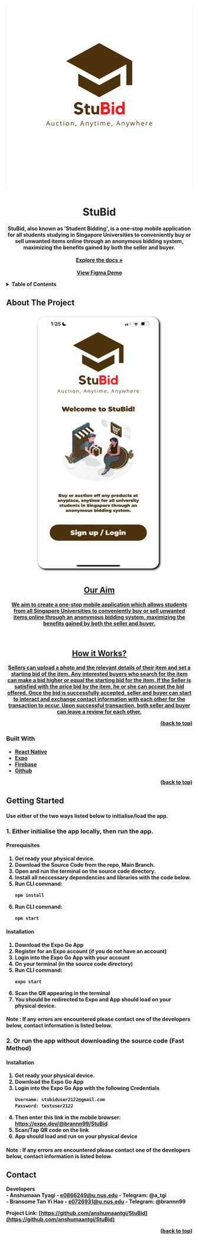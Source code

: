 <div id="top"></div>
<!--
*** Thanks for checking out the Best-README-Template. If you have a suggestion
*** that would make this better, please fork the repo and create a pull request
*** or simply open an issue with the tag "enhancement".
*** Don't forget to give the project a star!
*** Thanks again! Now go create something AMAZING! :D
-->

<!-- PROJECT LOGO -->
<br />
<div align="center">
  <a href="https://github.com/anshumaantgi/StuBid">
    <img src="images/StuBid-Logo-Original-ver.png" alt="Logo" width="500" height="500">
  </a>

<h1 align="center"> <strong> StuBid  <strong/> </h1>

  <p align="center">
    StuBid, also known as 'Student Bidding', is a one-stop mobile application for all students studying in Singapore Universities to conveniently buy or sell unwanted items online through an anonymous bidding system, maximizing the benefits gained by both the seller and buyer.
    <br /> 
    <br /> 
    <a href="https://docs.google.com/document/d/1lPc0IsSOcqIc8ryPoSQZ85QasmspVks4/edit"><strong> Explore the docs »</strong></a>
    <br />
    <br />
    <a href="https://www.figma.com/file/ycRVCcj6LPQZd1haL2gPvv/StuBid?node-id=0%3A1">View Figma Demo</a>
  </p>
</div>



<!-- TABLE OF CONTENTS -->
<details>
  <summary>Table of Contents</summary>
  <ol>
    <li>
      <a href="#about-the-project">About The Project</a>
      <ul>
        <li><a href="#built-with">Built With</a></li>
      </ul>
    </li>
    <li>
      <a href="#getting-started">Getting Started</a>
    </li>
    <li><a href="#contact">Contact</a></li>
  </ol>
</details>



<!-- ABOUT THE PROJECT -->
## About The Project
  <div align ="center">
    <a href="https://expo.dev/@brannn99/StuBid">
  <img src="images/welcome-slide.png" alt="Logo" width="350" height="700">
    </div>
  <h2 align ="center" > <strong> Our Aim </strong> </h2>
      
<p align = "center"> We aim to create a one-stop mobile application which allows students from all Singapore Universities to conveniently buy or sell unwanted items online through an anonymous bidding system, maximizing the benefits gained by both the seller and buyer. </p>
  <br />
  <h2 align ="center" > <strong> How it Works? </strong> </h2>
<p align = "center"> Sellers can upload a photo and the relevant details of their item and set a starting bid of the item. Any interested buyers who search for the item can make a bid higher or equal the starting bid for the item. If the Seller is satisfied with the price bid by the item, he or she can accept the bid offered. Once the bid is successfully accepted, seller and buyer can start to interact and exchange contact information with each other for the transaction to occur. Upon successful transaction, both seller and buyer can leave a review for each other. </p>


<p align="right">(<a href="#top">back to top</a>)</p>



### Built With


* [React Native](https://reactnative.dev/)
* [Expo](https://docs.expo.dev/)
* [Firebase](https://firebase.google.com/docs)
* [Github](https://docs.github.com/en)

<p align="right">(<a href="#top">back to top</a>)</p>



<!-- GETTING STARTED -->
## Getting Started
#### Use either of the two ways listed below to initialise/load the app.

### <b>1. Either initialise the app locally, then run the app. </b>
 
#### Prerequisites
1. Get ready your physical device.
2. Download the Source Code from the repo, Main Branch.
3. Open and run the terminal on the source code directory.
4. Install all neccessary dependencies and libraries with the code below.
5. Run CLI command:  
    ```sh
    npm install
    ```
6. Run CLI command:  
    ```sh
    npm start
    ```
    

#### Installation

1. Download the Expo Go App
2. Register for an Expo account (if you do not have an account)
3. Login into the Expo Go App with your account
4. On your terminal (in the source code directory)
5. Run CLI command:  
    ```sh
    expo start
    ```
6. Scan the QR appearing in the terminal
7. You should be redirected to Expo and App should load on your physical device.

#### Note : If any errors are encountered please contact one of the developers below, contact information is listed below.
    
### <b> 2. Or run the app without downloading the source code (Fast Method) </b>    

#### Installation

1. Get ready your physical device.
2. Download the Expo Go App
3. Login into the Expo Go App with the following Credentials
    ```sh
    Username: stubiduser2122@gmail.com
    Password: testuser2122
    ```
4. Then enter this link in the mobile browser: https://expo.dev/@brannn99/StuBid
5. Scan/Tap QR code on the link
6. App should load and run on your physical device

#### Note : If any errors are encountered please contact one of the developers below, contact information is listed below.
 
<!-- CONTACT -->
## Contact

Developers
    <br />
     - Anshumaan Tyagi - e0866249@u.nus.edu - Telegram: @a_tgi
    <br />
     - Bransome Tan Yi Hao - e0726931@u.nus.edu - Telegram: @brannn99

Project Link: [https://github.com/anshumaantgi/StuBid](https://github.com/anshumaantgi/StuBid)

<p align="right">(<a href="#top">back to top</a>)</p>



<!-- MARKDOWN LINKS & IMAGES -->
<!-- https://www.markdownguide.org/basic-syntax/#reference-style-links -->
[contributors-shield]: https://img.shields.io/github/contributors/github_username/repo_name.svg?style=for-the-badge
[contributors-url]: https://github.com/github_username/repo_name/graphs/contributors
[forks-shield]: https://img.shields.io/github/forks/github_username/repo_name.svg?style=for-the-badge
[forks-url]: https://github.com/github_username/repo_name/network/members
[stars-shield]: https://img.shields.io/github/stars/github_username/repo_name.svg?style=for-the-badge
[stars-url]: https://github.com/github_username/repo_name/stargazers
[issues-shield]: https://img.shields.io/github/issues/github_username/repo_name.svg?style=for-the-badge
[issues-url]: https://github.com/github_username/repo_name/issues
[license-shield]: https://img.shields.io/github/license/github_username/repo_name.svg?style=for-the-badge
[license-url]: https://github.com/github_username/repo_name/blob/master/LICENSE.txt
[linkedin-shield]: https://img.shields.io/badge/-LinkedIn-black.svg?style=for-the-badge&logo=linkedin&colorB=555
[linkedin-url]: https://linkedin.com/in/linkedin_username
[product-screenshot]: images/welcome-slide.jpeg
